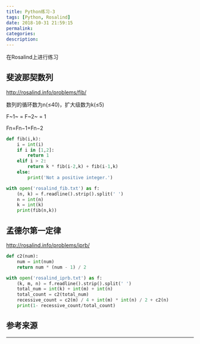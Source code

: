 ```yaml
---
title: Python练习-3
tags: [Python, Rosalind]
date: 2018-10-31 21:59:15
permalink:
categories:
description:
---
```

<p class="description">在Rosalind上进行练习</p>

<!-- more -->

## 斐波那契数列

http://rosalind.info/problems/fib/

数列的循环数为n(≤40)，扩大级数为k(≤5)

F~1~ = F~2~ = 1

Fn=Fn−1+Fn−2

```python
def fib(i,k):
    i = int(i)
    if i in [1,2]:
        return 1
    elif i > 2:
        return k * fib(i-2,k) + fib(i-1,k)
    else:
        print('Not a positive integer.')

with open('rosalind_fib.txt') as f:
    (n, k) = f.readline().strip().split(' ')
    n = int(n)
    k = int(k)
    print(fib(n,k))
```

## 孟德尔第一定律

http://rosalind.info/problems/iprb/

```python
def c2(num):
    num = int(num)
    return num * (num - 1) / 2

with open('rosalind_iprb.txt') as f:
    (k, m, n) = f.readline().strip().split(' ')
    total_num = int(k) + int(m) + int(n)
    total_count = c2(total_num)
    recessive_count = c2(m) / 4 + int(m) * int(n) / 2 + c2(n)
    print(1- recessive_count/total_count)
```

## 参考来源

<hr />